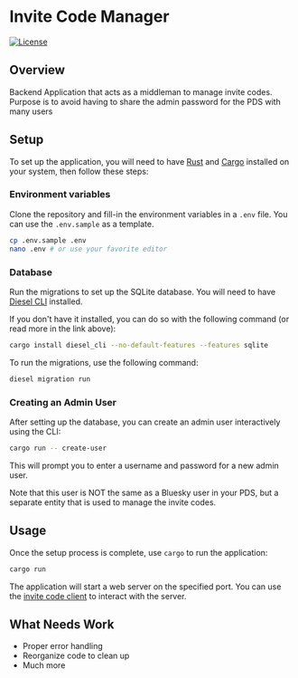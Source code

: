 # <h1> Invite Code Manager </h1>
[![License](https://img.shields.io/badge/license-MIT-blue)](https://opensource.org/licenses/mit)

## Overview

Backend Application that acts as a middleman to manage invite codes. Purpose is to avoid having to share the admin password for the PDS with many users

## Setup

To set up the application, you will need to have [Rust](https://www.rust-lang.org/tools/install) and [Cargo](https://doc.rust-lang.org/cargo/getting-started/installation.html) installed on your system, then follow these steps:

### Environment variables

Clone the repository and fill-in the environment variables in a `.env` file. You can use the `.env.sample` as a template.

```bash
cp .env.sample .env
nano .env # or use your favorite editor
```

### Database

Run the migrations to set up the SQLite database. You will need to have [Diesel CLI](https://diesel.rs/guides/getting-started#installing-diesel-cli) installed.

If you don't have it installed, you can do so with the following command (or read more in the link above):

```bash
cargo install diesel_cli --no-default-features --features sqlite
```

To run the migrations, use the following command:

```bash
diesel migration run
```

### Creating an Admin User

After setting up the database, you can create an admin user interactively using the CLI:

```bash
cargo run -- create-user
```

This will prompt you to enter a username and password for a new admin user.

Note that this user is NOT the same as a Bluesky user in your PDS, but a separate entity that is used to manage the invite codes.

## Usage

Once the setup process is complete, use `cargo` to run the application:

```bash
cargo run
```

The application will start a web server on the specified port. You can use the [invite code client](https://github.com/NorthskySocial/invite-code-client) to interact with the server.

## What Needs Work

- Proper error handling
- Reorganize code to clean up
- Much more
